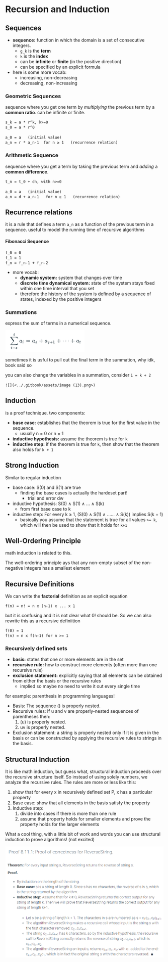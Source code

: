 # Recursion and Induction

## Sequences

* **sequence:** function in which the domain is a set of consecutive integers.
  * `g_k` is the **term**
  * `k` is the **index**
  * can be **infinite** or **finite** (in the positive direction)
  * can be specified by an explicit formula
* here is some more vocab:
  * increasing, non-decreasing
  * decreasing, non-increasing&#x20;

### Geometric Sequences

sequence where you get one term by _multiplying_ the previous term by a **common ratio**. can be infinite or finite.&#x20;

```
s_k = a * r^k, k>=0
s_0 = a * r^0

a_0 = a   (initial value)
a_n = r * a_n-1  for n ≥ 1   (recurrence relation)
```

### Arithmetic Sequence

sequence where you get a term by taking the previous term and _adding_ a **common difference**.

```
t_n = t_0 + dn, with n>=0

a_0 = a   (initial value)
a_n = d + a_n-1   for n ≥ 1   (recurrence relation)
```

## Recurrence relations

it is a rule that defines a term `a_n` as a function of the previous term in a sequence. useful to model the running time of recursive algorithms

#### Fibonacci Sequence

```
f_0 = 0
f_1 = 1
f_n = f_n-1 + f_n-2
```

* more vocab:
  * **dynamic system:** system that changes over time
  * **discrete time dynamical system:** state of the system stays fixed within one time interval that you set
  * therefore the history of the system is defined by a sequence of states, indexed by the positive integers

### Summations

express the sum of terms in a numerical sequence.

![](<../.gitbook/assets/image (17).png>)

sometimes it is usful to pull out the final term in the summation, why idk, book said so

you can also change the variables in a summation, consider `i = k + 2`

``![](<../.gitbook/assets/image (13).png>)``

## Induction

is a proof technique. two components:&#x20;

* **base case:** establishes that the theorem is true for the first value in the sequence.
  * usually n = 0 or n = 1
* **inductive hypothesis:** assume the theorem is true for `k`
* **inductive step:** if the theorem is true for `k`, then show that the theorem also holds for `k + 1`

## Strong Induction

Similar to regular induction

* base case: S(0) and S(1) are true
  * finding the base cases is actually the hardeset part!
    * trial and error dw
* inductive hypothesis: S(0) ∧ S(1) ∧ ... ∧ S(k)
  * from first base case to k
* inductive step: For every k ≥ 1, (S(0) ∧ S(1) ∧ ...... ∧ S(k)) implies S(k + 1)
  * basically you assume that the statement is true for all values `>= k`, which will then be used to show that it holds for `k+1`

## Well-Ordering Principle

math induction is related to this.&#x20;

The well-ordering principle ays that any non-empty subset of the non-negative integers has a smallest element

## Recursive Definitions

We can write the **factorial** definition as an explicit equation

```
f(n) = n! = n x (n-1) x ... x 1
```

but it is confusing and it is not clear what 0! should be. So we can also rewrite this as a recursive definiition&#x20;

```
f(0) = 1
f(n) = n x f(n-1) for n >= 1
```

### Recursively defined sets

* **basis:** states that one or more elements are in the set
* **recursive rule:** how to construct more elements (often more than one recursive rule)
* **exclusion statement:** explicitly saying that all elements can be obtained from either the basis or the recursive rules
  * implied so maybe no need to write it out every single time

for example: parenthesis in programming languages!&#x20;

* Basis: The sequence () is properly nested.
* Recursive rules: If u and v are properly-nested sequences of parentheses then:
  1. (u) is properly nested.
  2. uv is properly nested.
* Exclusion statement: a string is properly nested only if it is given in the basis or can be constructed by applying the recursive rules to strings in the basis.

## Structural Induction

It is like math induction, but guess what, structural induction proceeds over the recursive structure itself. So instead of using solely numbers, we analyze the recursive rules. The rules are more or less like this:

1. show that for every x in  recursively defined set P, x has a particular property&#x20;
2. Base case: show that all elements in the basis satisfy the property&#x20;
3. Inductive step:
   1. divide into cases if there is more than one rule
   2. assume that property holds for smaller elements and prove the property holds for the larger elements

What a cool thing, with a little bit of work and words you can use structural induction to prove algorithms! (not excited)

![](<../.gitbook/assets/image (20).png>)

